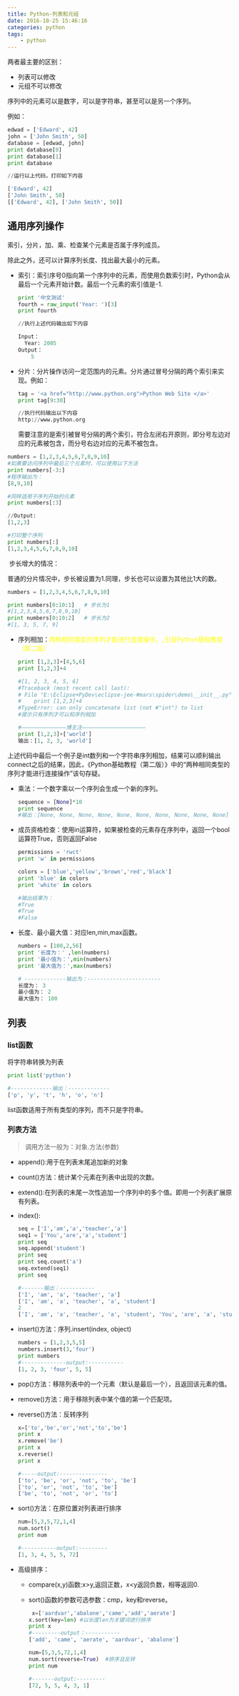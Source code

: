```yaml
---
title: Python-列表和元组
date: 2016-10-25 15:46:16
categories: python
tags:
	- python
---
```




两者最主要的区别：

- 列表可以修改
- 元组不可以修改

序列中的元素可以是数字，可以是字符串，甚至可以是另一个序列。

例如：

```python
edwad = ['Edward', 42]
john = ['John Smith', 50]
database = [edwad, john]
print database[0]
print database[1]
print database

//运行以上代码，打印如下内容

['Edward', 42]
['John Smith', 50]
[['Edward', 42], ['John Smith', 50]]
```

## 通用序列操作

索引，分片，加、乘、检查某个元素是否属于序列成员。

<!-- more -->

除此之外，还可以计算序列长度、找出最大最小的元素。

- 索引：索引序号0指向第一个序列中的元素，而使用负数索引时，Python会从最后一个元素开始计数。最后一个元素的索引值是-1.

  ```python
  print '中文测试'
  fourth = raw_input('Year: ')[3]
  print fourth

  //执行上述代码输出如下内容

  Input：
  	Year: 2005
  Output：
      5
  ```


- 分片：分片操作访问一定范围内的元素。分片通过冒号分隔的两个索引来实现。例如：

  ```python
  tag = '<a href="http://www.python.org">Python Web Site </a>'
  print tag[9:30]

  //执行代码输出以下内容
  http://www.python.org
  ```

  ​	需要注意的是索引被冒号分隔的两个索引，符合左闭右开原则，即分号左边对应的元素被包含，而分号右边对应的元素不被包含。

```python
numbers = [1,2,3,4,5,6,7,8,9,10]
#如果要访问序列中最后三个元素时，可以使用以下方法
print numbers[-3:]
#程序输出为：
[8,9,10]

#同样适用于序列开始的元素
print numbers[:3]

//Output:
[1,2,3]

#打印整个序列
print numbers[:]
[1,2,3,4,5,6,7,8,9,10]
```

​	步长增大的情况：

​	普通的分片情况中，步长被设置为1.同理，步长也可以设置为其他比1大的数。

```python
numbers = [1,2,3,4,5,6,7,8,9,10]

print numbers[0:10:1]	# 步长为1
#[1,2,3,4,5,6,7,8,9,10]
print numbers[0:10:2]	# 步长为2
#[1, 3, 5, 7, 9]
```

- 序列相加：<font color=yellow>两种相同类型的序列才能进行连接操作。_引自Python基础教程（第二版）</font>

  ```python
  print [1,2,3]+[4,5,6]
  print [1,2,3]+4

  #[1, 2, 3, 4, 5, 6]
  #Traceback (most recent call last):
  # File "E:\Eclipse+PyDev\eclipse-jee-#mars\spider\demo\__init__.py", line 19, in    #<module>
  #    print [1,2,3]+4
  #TypeError: can only concatenate list (not #"int") to list
  #提示只有序列才可以和序列相加

  #——————————————博主注————————————————————
  print [1,2,3]+['world']
  输出：[1, 2, 3, 'world']

  ```

上述代码中最后一个例子是int数列和一个字符串序列相加，结果可以顺利输出connect之后的结果，因此，《Python基础教程（第二版）》中的“两种相同类型的序列才能进行连接操作”该句存疑。



- 乘法：一个数字乘以一个序列会生成一个新的序列。

  ```python
  sequence = [None]*10
  print sequence
  #输出：[None, None, None, None, None, None, None, None, None, None]
  ```


- 成员资格检查：使用in运算符，如果被检查的元素存在序列中，返回一个bool运算符True，否则返回False

  ```python
  permissions = 'rwct'
  print 'w' in permissions

  colors = ['blue','yellow','brown','red','black']
  print 'blue' in colors
  print 'white' in colors

  #输出结果为：
  #True
  #True
  #False
  ```


- 长度、最小最大值：对应len,min,max函数。

  ```python
  numbers = [100,2,56]
  print '长度为：' ,len(numbers)
  print '最小值为：',min(numbers)
  print '最大值为：',max(numbers)

  # -------------输出为：-----------------------
  长度为： 3
  最小值为： 2
  最大值为： 100
  ```

## 列表

### list函数

将字符串转换为列表

```python
print list('python')

#-------------输出：-------------
['p', 'y', 't', 'h', 'o', 'n']
```

list函数适用于所有类型的序列，而不只是字符串。

### 列表方法

> 调用方法一般为：对象.方法(参数)

- append():用于在列表末尾追加新的对象

- count()方法：统计某个元素在列表中出现的次数。

- extend():在列表的末尾一次性追加一个序列中的多个值。即用一个列表扩展原有列表。

- index():

  ```python
  seq = ['I','am','a','teacher','a']
  seq1 = ['You','are','a','student'] 
  print seq
  seq.append('student')
  print seq
  print seq.count('a')
  seq.extend(seq1)
  print seq

  #-------输出：-----------
  ['I', 'am', 'a', 'teacher', 'a']
  ['I', 'am', 'a', 'teacher', 'a', 'student']
  2
  ['I', 'am', 'a', 'teacher', 'a', 'student', 'You', 'are', 'a', 'student']
  ```


- insert()方法：序列.insert(index, object)

  ```python
  numbers = [1,2,3,5,5]
  numbers.insert(3,'four')
  print numbers
  #--------------output:-----------
  [1, 2, 3, 'four', 5, 5]
  ```


- pop()方法：移除列表中的一个元素（默认是最后一个），且返回该元素的值。

- remove()方法：用于移除列表中某个值的第一个匹配项。

- reverse()方法：反转序列

  ```python
  x=['to','be','or','not','to','be']
  print x
  x.remove('be')
  print x
  x.reverse()
  print x

  #-----output:---------------
  ['to', 'be', 'or', 'not', 'to', 'be']
  ['to', 'or', 'not', 'to', 'be']
  ['be', 'to', 'not', 'or', 'to']
  ```


- sort()方法：在原位置对列表进行排序

  ```python
  num=[5,3,5,72,1,4]
  num.sort()
  print num

  #-----------output:---------
  [1, 3, 4, 5, 5, 72]
  ```



- 高级排序：

  - compare(x,y)函数:x>y,返回正数，x<y返回负数，相等返回0.

  - sort()函数的参数可选参数：cmp，key和reverse。

    ```python
     x=['aardvar','abalone','came','add','aerate']
    x.sort(key=len) #以长度len为关键词进行排序
    print x
    #---------output：-----------
    ['add', 'came', 'aerate', 'aardvar', 'abalone']
    ```
    ```python
    num=[5,3,5,72,1,4]
    num.sort(reverse=True)	#排序且反转
    print num

    #-------output:---------
    [72, 5, 5, 4, 3, 1]
    ```